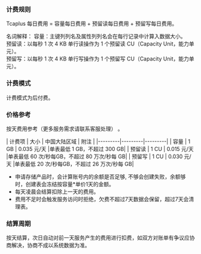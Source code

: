 ### 计费规则
Tcaplus 每日费用 = 容量每日费用 + 预留读每日费用 + 预留写每日费用。

名词解释：
容量：主键列列名及属性列列名会在每行记录中计算入数据大小。  
预留读：以每秒 1 次 4 KB 单行读操作为 1 个预留读 CU（Capacity Unit，能力单元）。  
预留写：以每秒 1 次 4 KB 单行写操作为 1 个预留写 CU（Capacity Unit，能力单元）。

### 计费模式
计费模式为后付费。

### 价格参考
按天费用参考（更多服务需求请联系客服处理） 。

|  计费项 | 大小 | 中国大陆区域 | 附注  |
|---------|---------|---------|
| 容量 | 1 GB | 0.035 元/天 |单表最低 1 GB，不超过 300 GB|
| 预留读 | 1 CU | 0.015 元/天 |单表最低 60 次/秒每GB，不超过 80 万次/秒每 GB|
| 预留写 | 1 CU | 0.030 元/天 |单表最低 20 次/秒每GB，不超过 26 万次/秒每 GB|

- 申请存储产品时，会计算账号内的余额是否足够, 不够会创建失败，余额够时，创建表会冻结按容量\*单价1天的金额。
- 每天凌晨会结算扣除上一天的费用。
- 费用不足时会触发服务访问时拒绝，欠费不超过7天数据会保留，超过7天会清理表。

### 结算周期
按天结算，次日自动对前一天服务产生的费用进行扣费，如双方对账单有争议应协商解决，协商不成以系统数据为准。